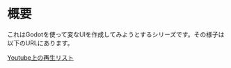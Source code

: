 # 概要

これはGodotを使って変なUIを作成してみようとするシリーズです。その様子は以下のURLにあります。

[Youtube上の再生リスト](https://www.youtube.com/playlist?list=PLBfIC2sNiO-5pOrcXvryGdvmlThhQCtaR)
